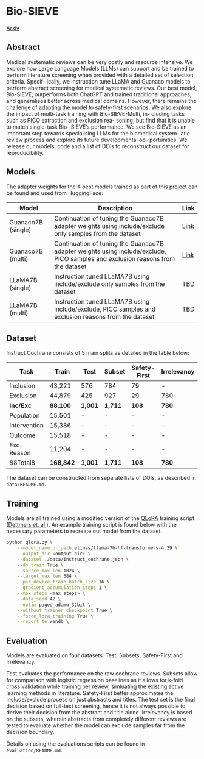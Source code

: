 # Bio-SIEVE

[Arxiv](https://arxiv.org/abs/2308.06610)

## Abstract

Medical systematic reviews can be very costly and resource
intensive. We explore how Large Language Models (LLMs)
can support and be trained to perform literature screening
when provided with a detailed set of selection criteria. Specif-
ically, we instruction tune LLaMA and Guanaco models to
perform abstract screening for medical systematic reviews.
Our best model, Bio-SIEVE, outperforms both ChatGPT and
trained traditional approaches, and generalises better across
medical domains. However, there remains the challenge of
adapting the model to safety-first scenarios. We also explore
the impact of multi-task training with Bio-SIEVE-Multi, in-
cluding tasks such as PICO extraction and exclusion rea-
soning, but find that it is unable to match single-task Bio-
SIEVE’s performance. We see Bio-SIEVE as an important
step towards specialising LLMs for the biomedical system-
atic review process and explore its future developmental op-
portunities. We release our models, code and a list of DOIs to
reconstruct our dataset for reproducibility.

## Models

The adapter weights for the 4 best models trained as part of this project can be found and used from HuggingFace:

| Model | Description | Link |
| --- | --- | --- |
| Guanaco7B (single) | Continuation of tuning the Guanaco7B adapter weights using include/exclude only samples from the dataset | [Link](https://huggingface.co/GateNLP/Bio-SIEVE) |
| Guanaco7B (multi) | Continuation of tuning the Guanaco7B adapter weights using include/exclude, PICO samples and exclusion reasons from the dataset | [Link](https://huggingface.co/GateNLP/Bio-SIEVE-Multi) |
| LLaMA7B (single) | Instruction tuned LLaMA7B using include/exclude only samples from the dataset | TBD |
| LLaMA7B (multi) | Instruction tuned LLaMA7B using include/exclude, PICO samples and exclusion reasons from the dataset | TBD |

## Dataset

Instruct Cochrane consists of 5 main splits as detailed in the table below:

| Task           | Train           | Test          | Subset        | Safety-First | Irrelevancy        |
|----------------|-----------------|---------------|---------------|------------------------|--------------|
| Inclusion      | 43,221           | 576           | 784           | 79                     | -            |
| Exclusion      | 44,879           | 425           | 927           | 29                     | 780          |
| **Inc/Exc**        | **88,100**          | **1,001**          | **1,711**          | **108**                    | **780**          |
| Population     | 15,501           | -             | -             | -                      | -            |
| Intervention   | 15,386           | -             | -             | -                      | -            |
| Outcome        | 15,518           | -             | -             | -                      | -            |
| Exc. Reason    | 11,204           | -             | -             | -                      | -            |
| 88Total8 | **168,842** | **1,001** | **1,711** | **108**          | **780** |

The dataset can be constructed from separate lists of DOIs, as described in `data/README.md`.

## Training

Models are all trained using a modified version of the [QLoRA](https://github.com/artidoro/qlora) training script ([Dettmers et. al.](https://arxiv.org/abs/2305.14314)). An example training script is found below with the necessary parameters to recreate out model from the dataset.

```bash
python qlora.py \
    --model_name_or_path elinas/llama-7b-hf-transformers-4.29 \
    --output_dir <output dir> \
    --dataset ./data/instruct_cochrane.json \
    --do_train True \
    --source_max_len 1024 \
    --target_max_len 384 \
    --per_device_train_batch_size 16 \
    --gradient_accumulation_steps 1 \
    --max_steps <max steps> \
    --data_seed 42 \
    --optim paged_adamw_32bit \
    --without_trainer_checkpoint True \
    --force_lora_training True \
    --report_to wandb \
```

## Evaluation

Models are evaluated on four datasets: Test, Subsets, Safety-First and Irrelevancy. 

Test evaluates the performance on the raw cochrane reviews. Subsets allow for comparison with logistic regression baselines as it allows for k-fold cross validation while training per review, simluating the existing active learning methods in literature. Safety-First better approximates the include/exclude process on just abstracts and titles. The test set is the final decision based on full-text screening, hence it is not always possible to derive their decision from the abstract and title alone. Irrelevancy is based on the subsets, wherein abstracts from completely different reviews are tested to evaluate whether the model can exclude samples far from the decision boundary.

Details on using the evaluations scripts can be found in `evaluation/README.md`.
